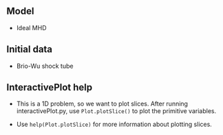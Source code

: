 Model
-----
  - Ideal MHD



Initial data
------------
  - Brio-Wu shock tube



InteractivePlot help
--------------------
  - This is a 1D problem, so we want to plot slices. After running
  interactivePlot.py, use
      `Plot.plotSlice()`
  to plot the primitive variables.

  - Use
      `help(Plot.plotSlice)`
    for more information about plotting slices.
